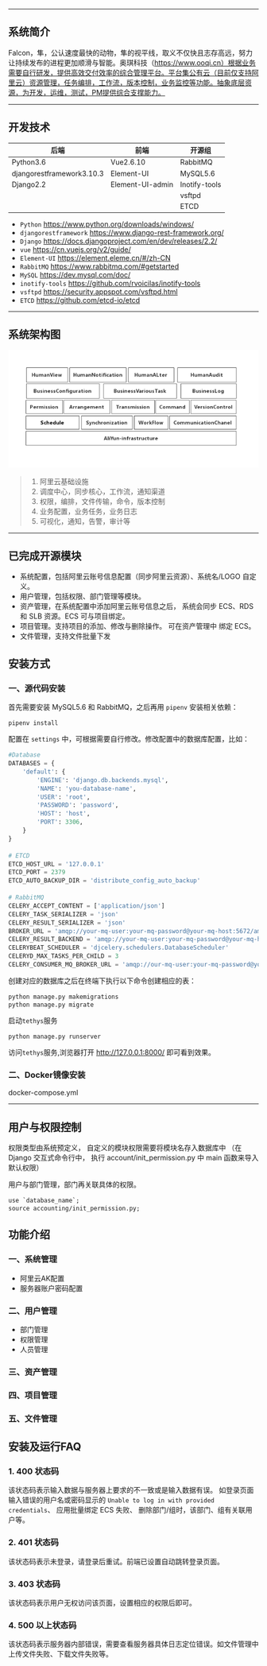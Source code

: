 ------

## 系统简介

Falcon，隼，公认速度最快的动物，隼的视平线，取义不仅快且志存高远，努力让持续发布的进程更加顺滑与智能。奥琪科技（https://www.ooqi.cn）根据业务需要自行研发，提供高效交付效率的综合管理平台。平台集公有云（目前仅支持阿里云）资源管理，任务编排，工作流，版本控制，业务监控等功能。抽象底层资源，为开发，运维，测试，PM提供综合支撑能力。

------



## 开发技术

| 后端                      | 前端             | 开源组        |
| ------------------------- | ---------------- | ------------- |
| Python3.6                 | Vue2.6.10        | RabbitMQ      |
| djangorestframework3.10.3 | Element-UI       | MySQL5.6      |
| Django2.2                 | Element-UI-admin | Inotify-tools |
|                           |                  | vsftpd        |
|                           |                  | ETCD          |



- `Python` https://www.python.org/downloads/windows/
- `djangorestframework` https://www.django-rest-framework.org/
- `Django` https://docs.djangoproject.com/en/dev/releases/2.2/
- `vue` https://cn.vuejs.org/v2/guide/
- `Element-UI` https://element.eleme.cn/#/zh-CN
- `RabbitMQ` https://www.rabbitmq.com/#getstarted
- `MySQL` https://dev.mysql.com/doc/
- `inotify-tools` https://github.com/rvoicilas/inotify-tools
- `vsftpd` https://security.appspot.com/vsftpd.html
- `ETCD` https://github.com/etcd-io/etcd

------



## 系统架构图

![i](fhl.png)

> 1. 阿里云基础设施
> 2. 调度中心，同步核心，工作流，通知渠道
> 3. 权限，编排，文件传输，命令，版本控制
> 4. 业务配置，业务任务，业务日志
> 5. 可视化，通知，告警，审计等
>
> 

------



## 已完成开源模块

- 系统配置，包括阿里云账号信息配置（同步阿里云资源）、系统名/LOGO 自定义。
- 用户管理，包括权限、部门管理等模块。
- 资产管理，在系统配置中添加阿里云账号信息之后， 系统会同步 ECS、RDS 和 SLB 资源。ECS 可与项目绑定。
- 项目管理。支持项目的添加、修改与删除操作。 可在资产管理中 绑定 ECS。
- 文件管理，支持文件批量下发

## 安装方式

### 一、源代码安装

首先需要安装 MySQL5.6 和 RabbitMQ，之后再用 `pipenv` 安装相关依赖：

```shell
pipenv install
```

配置在 `settings` 中，可根据需要自行修改。修改配置中的数据库配置，比如：

```python
#Database
DATABASES = {
    'default': {
        'ENGINE': 'django.db.backends.mysql',
        'NAME': 'you-database-name',
        'USER': 'root',
        'PASSWORD': 'password',
        'HOST': 'host',
        'PORT': 3306,
    }
}

# ETCD
ETCD_HOST_URL = '127.0.0.1'
ETCD_PORT = 2379
ETCD_AUTO_BACKUP_DIR = 'distribute_config_auto_backup'

# RabbitMQ
CELERY_ACCEPT_CONTENT = ['application/json']
CELERY_TASK_SERIALIZER = 'json'
CELERY_RESULT_SERIALIZER = 'json'
BROKER_URL = 'amqp://your-mq-user:your-mq-password@your-mq-host:5672/ams'  
CELERY_RESULT_BACKEND = 'amqp://your-mq-user:your-mq-password@your-mq-host:5672/ams'
CELERYBEAT_SCHEDULER = 'djcelery.schedulers.DatabaseScheduler'
CELERYD_MAX_TASKS_PER_CHILD = 3
CELERY_CONSUMER_MQ_BROKER_URL = 'amqp://our-mq-user:your-mq-password@your-mq-host:5672'

```

创建对应的数据库之后在终端下执行以下命令创建相应的表：

```shell
python manage.py makemigrations
python manage.py migrate
```

启动`tethys`服务

```shell
python manage.py runserver
```

访问`tethys`服务,浏览器打开 http://127.0.0.1:8000/ 即可看到效果。

### 二、Docker镜像安装

docker-compose.yml


------



## 用户与权限控制

权限类型由系统预定义， 自定义的模块权限需要将模块名存入数据库中 （在 Django 交互式命令行中， 执行 account/init_permission.py 中 main 函数来导入默认权限）

用户与部门管理，部门再关联具体的权限。

```mysql
use `database_name`;
source accounting/init_permission.py;
```

## 功能介绍

### 一、系统管理

- 阿里云AK配置
- 服务器账户密码配置

### 二、用户管理

- 部门管理
- 权限管理
- 人员管理

### 三、资产管理

### 四、项目管理

### 五、文件管理

## 安装及运行FAQ

### 1. 400 状态码

该状态码表示输入数据与服务器上要求的不一致或是输入数据有误。 如登录页面输入错误的用户名或密码显示的 `Unable to log in with provided credentials`、 应用批量绑定 ECS 失败、 删除部门/组时，该部门、组有关联用户等。

### 2. 401 状态码

该状态码表示未登录，请登录后重试。前端已设置自动跳转登录页面。

### 3. 403 状态码

该状态码表示用户无权访问该页面，设置相应的权限后即可。

### 4. 500 以上状态码

该状态码表示服务器内部错误，需要查看服务器具体日志定位错误。如文件管理中上传文件失败、下载文件失败等。
